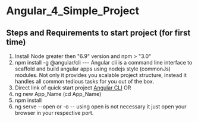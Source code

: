 # Angular_4_Simple_Project


## Steps and Requirements to start project (for first time)
1. Install Node greater then "6.9" version and npm > "3.0"
2. npm install -g @angular/cli --- Angular cli is a command line interface to scaffold and build angular apps using nodejs style (commonJs) modules. 
									Not only it provides you scalable project structure, instead it handles all common tedious tasks for you out of the box.
3. Direct link of quick start project [Angular CLI](https://angular.io/generated/zips/cli-quickstart/cli-quickstart.zip)
	OR
4. ng new App_Name (cd App_Name)
5. npm install
6. ng serve --open or -o -- using open is not necessary it just open your browser in your respective port.	
								